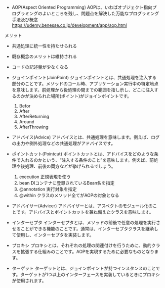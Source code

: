 - AOP(Aspect Oriented Programming)
AOPは、いわばオブジェクト指向プログラミングのよいところを残し、問題点を解決した万能なプログラミング手法及び概念  
https://udemy.benesse.co.jp/development/app/aop.html
  
メリット
- 共通処理に統一性を持たせられる
- 既存概念のメリットは維持される
- コードの記述量が少なくなる

- ジョインポイント(JoinPoint)
ジョインポイントとは、共通処理を注入する部分のことです。メソッドのコール時、アプリケーション実行中の特定地点を意味します。前処理から後処理の間までの範囲を指し示し、どこに注入するのかが決められた場所(ポイント)がジョインポイントです。
    1. Befor
    2. After
    3. AfterReturning
    4. Around
    5. AfterThrowing


- アドバイス(Advice)
アドバイスとは、共通処理を意味します。例えば、ログの出力や例外処理などの共通処理がアドバイスです。

- ポイントカット(Pointcut)
ポイントカットとは、アドバイスをどのような条件で入れるのかという、“注入する条件のこと”を意味します。例えば、前処理や後処理、前後の両方などが挙げられるでしょう。
    1. execution 正規表現を使う
    2. bean DIコンテナに登録されているBean名を指定
    3. @annotation 実行対象を指定
    4. @within クラスのメソッド全てがAOPの対象となる

- アドバイサー(Advicer)
アドバイザーとは、アスペクトのモジュール化のことです。アドバイスとポイントカットを兼ね備えたクラスを意味します。

- インターセプタ
インターセプタとは、メソッドの前後で任意の処理を実行させることができる機能のことです。通常は、インターセプタクラスを継承して使用し、インターセプタを実装します。

- プロキシ
プロキシとは、それぞれの処理の関連付けを行うために、動的クラスを拡張する仕組みのことです。AOPを実現するために必要なものとなります。

- ターゲット
ターゲットとは、ジョインポイントが持つインスタンスのことです。ターゲットが1つ以上のインターフェースを実装しているときにプロキシが使用されます。